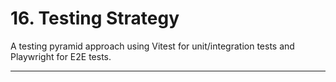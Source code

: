 # 16. Testing Strategy

A testing pyramid approach using Vitest for unit/integration tests and Playwright for E2E tests.

---
